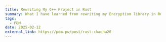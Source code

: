 ```yaml
---
title: Rewriting My C++ Project in Rust
summary: What I have learned from rewriting my Encryption library in Rust
tags: 
  - PDM
date: 2025-02-12
external_link: https://pdm.pw/post/rust-chacha20
---
```

